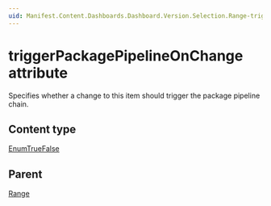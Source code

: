 ```yaml
---
uid: Manifest.Content.Dashboards.Dashboard.Version.Selection.Range-triggerPackagePipelineOnChange 
---
```


# triggerPackagePipelineOnChange attribute

Specifies whether a change to this item should trigger the package pipeline chain.

## Content type

[EnumTrueFalse](xref:Manifest-EnumTrueFalse)

## Parent

[Range](xref:Manifest.Content.Dashboards.Dashboard.Version.Selection.Range)
